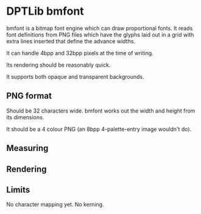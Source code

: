 DPTLib bmfont
=============

bmfont is a bitmap font engine which can draw proportional fonts. It reads
font definitions from PNG files which have the glyphs laid out in a grid with
extra lines inserted that define the advance widths.

It can handle 4bpp and 32bpp pixels at the time of writing.

Its rendering should be reasonably quick.

It supports both opaque and transparent backgrounds.


PNG format
----------
Should be 32 characters wide. bmfont works out the width and height from its dimensions.

It should be a 4 colour PNG (an 8bpp 4-palette-entry image wouldn't do).


Measuring
---------


Rendering
---------


Limits
------
No character mapping yet.
No kerning.

